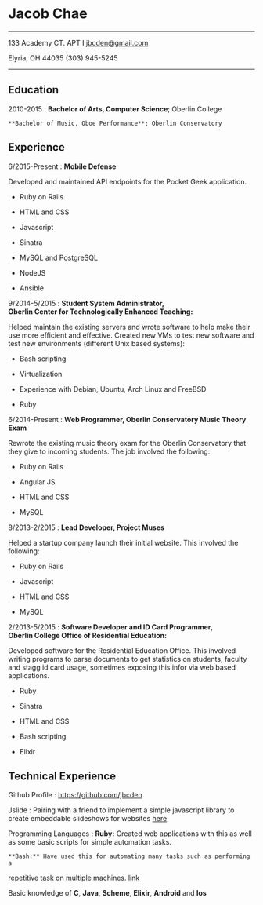 Jacob Chae
============

-------------------------                      ----------------------
133 Academy CT. APT I                             jbcden@gmail.com

Elyria, OH 44035                                  (303) 945-5245
-------------------------                      ----------------------

Education
---------

2010-2015
:   **Bachelor of Arts, Computer Science**; Oberlin College

    **Bachelor of Music, Oboe Performance**; Oberlin Conservatory

Experience
----------

6/2015-Present
:   **Mobile Defense**

Developed and maintained API endpoints for the Pocket Geek application.

* Ruby on Rails

* HTML and CSS

* Javascript

* Sinatra

* MySQL and PostgreSQL

* NodeJS

* Ansible

9/2014-5/2015
:   **Student System Administrator,  
    Oberlin Center for Technologically Enhanced Teaching:**

Helped maintain the existing servers and wrote software to help make their use
more efficient and effective. Created new VMs to test new software and test new
environments (different Unix based systems):

* Bash scripting

* Virtualization

* Experience with Debian, Ubuntu, Arch Linux and FreeBSD

* Ruby

6/2014-Present
:   **Web Programmer, Oberlin Conservatory Music Theory Exam**

Rewrote the existing music theory exam for the Oberlin Conservatory that they
give to incoming students. The job involved the following:

* Ruby on Rails

* Angular JS

* HTML and CSS

* MySQL

8/2013-2/2015
:   **Lead Developer, Project Muses**

Helped a startup company launch their initial website. This involved the
following:

* Ruby on Rails

* Javascript

* HTML and CSS

* MySQL

2/2013-5/2015
:   **Software Developer and ID Card Programmer,  
    Oberlin College Office of Residential Education:**

Developed software for the Residential Education Office. This involved writing
programs to parse documents to get statistics on students, faculty and stagg id
card usage, sometimes exposing this infor via web based applications.

* Ruby

* Sinatra

* HTML and CSS

* Bash scripting

* Elixir

Technical Experience
--------------------
Github Profile
:   https://github.com/jbcden

Jslide
:   Pairing with a friend to implement a simple javascript library to create
embeddable slideshows for websites [here](https://github.com/clabinger/jslide)

Programming Languages
:   **Ruby:** Created web applications with this as well as some basic scripts
for simple automation tasks.

    **Bash:** Have used this for automating many tasks such as performing a
repetitive task on multiple machines.
[link](https://github.com/jbcden/machine_install)

Basic knowledge of **C**, **Java**, **Scheme**, **Elixir**, **Android** and
**Ios**
